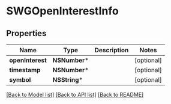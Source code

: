 # SWGOpenInterestInfo

## Properties
Name | Type | Description | Notes
------------ | ------------- | ------------- | -------------
**openInterest** | **NSNumber*** |  | [optional] 
**timestamp** | **NSNumber*** |  | [optional] 
**symbol** | **NSString*** |  | [optional] 

[[Back to Model list]](../README.md#documentation-for-models) [[Back to API list]](../README.md#documentation-for-api-endpoints) [[Back to README]](../README.md)


